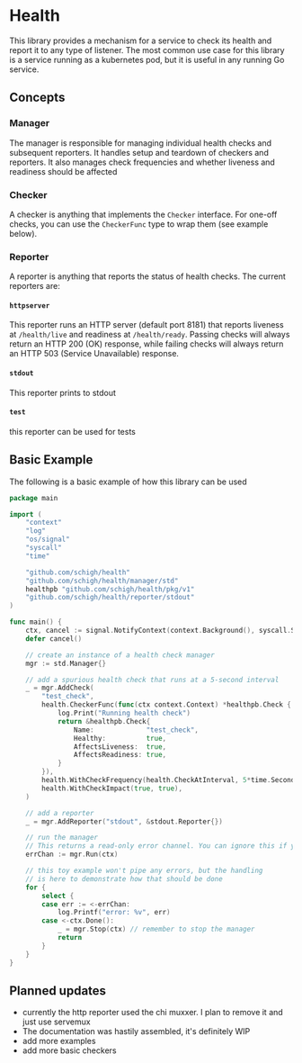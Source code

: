 # Health

This library provides a mechanism for a service to check its health and report it 
to any type of listener. The most common use case for this library is a service 
running as a kubernetes pod, but it is useful in any running Go service.

## Concepts

### Manager
The manager is responsible for managing individual health checks and subsequent 
reporters. It handles setup and teardown of checkers and reporters. It also manages 
check frequencies and whether liveness and readiness should be affected

### Checker
A checker is anything that implements the `Checker` interface. For one-off checks, 
you can use the `CheckerFunc` type to wrap them (see example below).

### Reporter
A reporter is anything that reports the status of health checks. The current reporters are:

#### `httpserver`
This reporter runs an HTTP server (default port 8181) that reports liveness at `/health/live` 
and readiness at `/health/ready`. Passing checks will always return an HTTP 200 (OK) response, 
while failing checks will always return an HTTP 503 (Service Unavailable) response.

#### `stdout`
This reporter prints to stdout

#### `test`
this reporter can be used for tests

## Basic Example
The following is a basic example of how this library can be used
```go
package main

import (
	"context"
	"log"
	"os/signal"
	"syscall"
	"time"

	"github.com/schigh/health"
	"github.com/schigh/health/manager/std"
	healthpb "github.com/schigh/health/pkg/v1"
	"github.com/schigh/health/reporter/stdout"
)

func main() {
	ctx, cancel := signal.NotifyContext(context.Background(), syscall.SIGINT, syscall.SIGTERM)
	defer cancel()

	// create an instance of a health check manager
	mgr := std.Manager{}

	// add a spurious health check that runs at a 5-second interval
	_ = mgr.AddCheck(
		"test_check",
		health.CheckerFunc(func(ctx context.Context) *healthpb.Check {
			log.Print("Running health check")
			return &healthpb.Check{
				Name:             "test_check",
				Healthy:          true,
				AffectsLiveness:  true,
				AffectsReadiness: true,
			}
		}),
		health.WithCheckFrequency(health.CheckAtInterval, 5*time.Second, 0),
		health.WithCheckImpact(true, true),
	)

	// add a reporter
	_ = mgr.AddReporter("stdout", &stdout.Reporter{})

	// run the manager
	// This returns a read-only error channel. You can ignore this if you like.
	errChan := mgr.Run(ctx)

	// this toy example won't pipe any errors, but the handling 
	// is here to demonstrate how that should be done
	for {
		select {
		case err := <-errChan:
			log.Printf("error: %v", err)
		case <-ctx.Done():
			_ = mgr.Stop(ctx) // remember to stop the manager
			return
		}
	}
}
```

## Planned updates
- currently the http reporter used the chi muxxer. I plan to remove it and just use servemux
- The documentation was hastily assembled, it's definitely WIP
- add more examples
- add more basic checkers